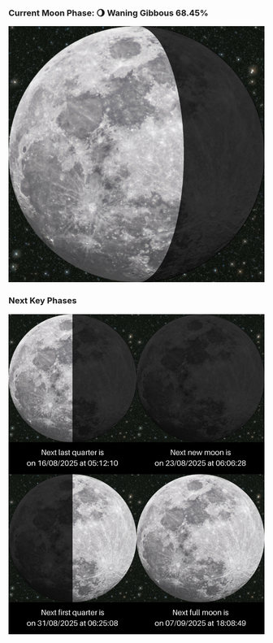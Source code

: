 ### Current Moon Phase: 🌖 Waning Gibbous 68.45%
![Moon Phase](moonphase.png)
### Next Key Phases
![Gallery](gallery.png)